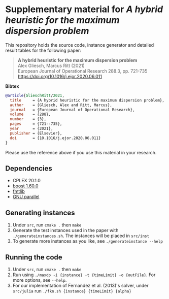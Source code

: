 # Supplementary material for *A hybrid heuristic for the maximum dispersion problem*

This repository holds the source code, instance generator and detailed result tables for the following paper:

> **A hybrid heuristic for the maximum dispersion problem**<br>
> Alex Gliesch, Marcus Ritt (2021) <br>
> European Journal of Operational Research 288.3, pp. 721-735 <br>
> https://doi.org/10.1016/j.ejor.2020.06.011

**Bibtex**

```bibtex
@article{GlieschRitt/2021,
  title     = {A hybrid heuristic for the maximum dispersion problem},
  author    = {Gliesch, Alex and Ritt, Marcus},
  journal   = {European Journal of Operational Research},
  volume    = {288},
  number    = {3},
  pages     = {721--735},
  year      = {2021},
  publisher = {Elsevier},
  doi       = {10.1016/j.ejor.2020.06.011}
}
```

Please use the reference above if you use this material in your research.

## Dependencies

- CPLEX 20.1.0
- [boost 1.60.0](https://www.boost.org/users/history/version_1_60_0.html)
- [fmtlib](https://github.com/fmtlib/fmt)
- [GNU parallel](https://www.gnu.org/software/parallel/)

## Generating instances
1. Under `src`, run `cmake .` then `make`
1. Generate the test instances used in the paper with `./generateinstances.sh`. The instances will be placed in `src/inst`
1. To generate more instances as you like, see `./generateinstance --help`

## Running the code 
1. Under `src`, run `cmake .` then `make`
1. Run using `./maxdp -i {instance} -t {timeLimit} -o {outFile}`. For more options, see `--help`.
1. For our implementation of Fernandez et al. (2013)'s solver, under `src/julia` run `./fkn.sh {instance} {timeLimit} {alpha}`

